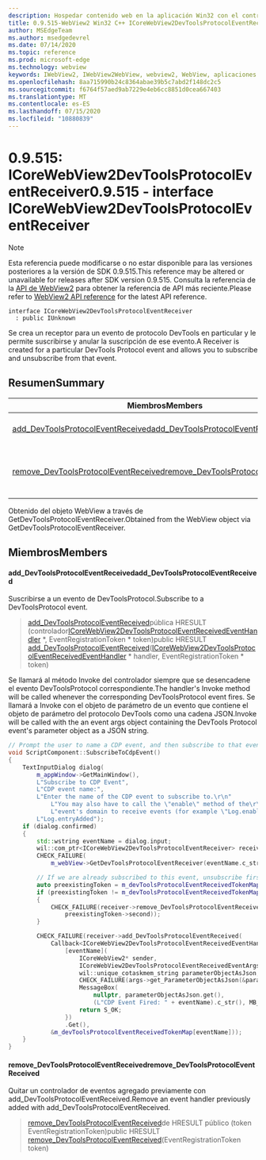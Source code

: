 ```yaml
---
description: Hospedar contenido web en la aplicación Win32 con el control Microsoft Edge WebView2
title: 0.9.515-WebView2 Win32 C++ ICoreWebView2DevToolsProtocolEventReceiver
author: MSEdgeTeam
ms.author: msedgedevrel
ms.date: 07/14/2020
ms.topic: reference
ms.prod: microsoft-edge
ms.technology: webview
keywords: IWebView2, IWebView2WebView, webview2, WebView, aplicaciones Win32, Win32, Edge, ICoreWebView2, ICoreWebView2Controller, control de explorador, HTML Edge
ms.openlocfilehash: 8aa715990b24c8364abae39b5c7abd2f148dc2c5
ms.sourcegitcommit: f6764f57aed9ab7229e4eb6cc8851d0cea667403
ms.translationtype: MT
ms.contentlocale: es-ES
ms.lasthandoff: 07/15/2020
ms.locfileid: "10880839"
---
```

# <span data-ttu-id="3c522-104">0.9.515: ICoreWebView2DevToolsProtocolEventReceiver</span><span class="sxs-lookup"><span data-stu-id="3c522-104">0.9.515 - interface ICoreWebView2DevToolsProtocolEventReceiver</span></span> 

> [!NOTE]
> <span data-ttu-id="3c522-105">Esta referencia puede modificarse o no estar disponible para las versiones posteriores a la versión de SDK 0.9.515.</span><span class="sxs-lookup"><span data-stu-id="3c522-105">This reference may be altered or unavailable for releases after SDK version 0.9.515.</span></span> <span data-ttu-id="3c522-106">Consulta la referencia de la [API de WebView2](../../../webview2-api-reference.md) para obtener la referencia de API más reciente.</span><span class="sxs-lookup"><span data-stu-id="3c522-106">Please refer to [WebView2 API reference](../../../webview2-api-reference.md) for the latest API reference.</span></span>

```
interface ICoreWebView2DevToolsProtocolEventReceiver
  : public IUnknown
```

<span data-ttu-id="3c522-107">Se crea un receptor para un evento de protocolo DevTools en particular y le permite suscribirse y anular la suscripción de ese evento.</span><span class="sxs-lookup"><span data-stu-id="3c522-107">A Receiver is created for a particular DevTools Protocol event and allows you to subscribe and unsubscribe from that event.</span></span>

## <span data-ttu-id="3c522-108">Resumen</span><span class="sxs-lookup"><span data-stu-id="3c522-108">Summary</span></span>

 <span data-ttu-id="3c522-109">Miembros</span><span class="sxs-lookup"><span data-stu-id="3c522-109">Members</span></span>                        | <span data-ttu-id="3c522-110">Descripciones</span><span class="sxs-lookup"><span data-stu-id="3c522-110">Descriptions</span></span>
--------------------------------|---------------------------------------------
[<span data-ttu-id="3c522-111">add_DevToolsProtocolEventReceived</span><span class="sxs-lookup"><span data-stu-id="3c522-111">add_DevToolsProtocolEventReceived</span></span>](#add_devtoolsprotocoleventreceived) | <span data-ttu-id="3c522-112">Suscribirse a un evento de DevToolsProtocol.</span><span class="sxs-lookup"><span data-stu-id="3c522-112">Subscribe to a DevToolsProtocol event.</span></span>
[<span data-ttu-id="3c522-113">remove_DevToolsProtocolEventReceived</span><span class="sxs-lookup"><span data-stu-id="3c522-113">remove_DevToolsProtocolEventReceived</span></span>](#remove_devtoolsprotocoleventreceived) | <span data-ttu-id="3c522-114">Quitar un controlador de eventos agregado previamente con add_DevToolsProtocolEventReceived.</span><span class="sxs-lookup"><span data-stu-id="3c522-114">Remove an event handler previously added with add_DevToolsProtocolEventReceived.</span></span>

<span data-ttu-id="3c522-115">Obtenido del objeto WebView a través de GetDevToolsProtocolEventReceiver.</span><span class="sxs-lookup"><span data-stu-id="3c522-115">Obtained from the WebView object via GetDevToolsProtocolEventReceiver.</span></span>

## <span data-ttu-id="3c522-116">Miembros</span><span class="sxs-lookup"><span data-stu-id="3c522-116">Members</span></span>

#### <span data-ttu-id="3c522-117">add_DevToolsProtocolEventReceived</span><span class="sxs-lookup"><span data-stu-id="3c522-117">add_DevToolsProtocolEventReceived</span></span> 

<span data-ttu-id="3c522-118">Suscribirse a un evento de DevToolsProtocol.</span><span class="sxs-lookup"><span data-stu-id="3c522-118">Subscribe to a DevToolsProtocol event.</span></span>

> <span data-ttu-id="3c522-119">[add_DevToolsProtocolEventReceived](#add_devtoolsprotocoleventreceived)pública HRESULT (controlador[ICoreWebView2DevToolsProtocolEventReceivedEventHandler](icorewebview2devtoolsprotocoleventreceivedeventhandler.md) \*, EventRegistrationToken \* token)</span><span class="sxs-lookup"><span data-stu-id="3c522-119">public HRESULT [add_DevToolsProtocolEventReceived](#add_devtoolsprotocoleventreceived)([ICoreWebView2DevToolsProtocolEventReceivedEventHandler](icorewebview2devtoolsprotocoleventreceivedeventhandler.md) \* handler, EventRegistrationToken \* token)</span></span>

<span data-ttu-id="3c522-120">Se llamará al método Invoke del controlador siempre que se desencadene el evento DevToolsProtocol correspondiente.</span><span class="sxs-lookup"><span data-stu-id="3c522-120">The handler's Invoke method will be called whenever the corresponding DevToolsProtocol event fires.</span></span> <span data-ttu-id="3c522-121">Se llamará a Invoke con el objeto de parámetro de un evento que contiene el objeto de parámetro del protocolo DevTools como una cadena JSON.</span><span class="sxs-lookup"><span data-stu-id="3c522-121">Invoke will be called with the an event args object containing the DevTools Protocol event's parameter object as a JSON string.</span></span>

```cpp
// Prompt the user to name a CDP event, and then subscribe to that event.
void ScriptComponent::SubscribeToCdpEvent()
{
    TextInputDialog dialog(
        m_appWindow->GetMainWindow(),
        L"Subscribe to CDP Event",
        L"CDP event name:",
        L"Enter the name of the CDP event to subscribe to.\r\n"
            L"You may also have to call the \"enable\" method of the\r\n"
            L"event's domain to receive events (for example \"Log.enable\").\r\n",
        L"Log.entryAdded");
    if (dialog.confirmed)
    {
        std::wstring eventName = dialog.input;
        wil::com_ptr<ICoreWebView2DevToolsProtocolEventReceiver> receiver;
        CHECK_FAILURE(
            m_webView->GetDevToolsProtocolEventReceiver(eventName.c_str(), &receiver));

        // If we are already subscribed to this event, unsubscribe first.
        auto preexistingToken = m_devToolsProtocolEventReceivedTokenMap.find(eventName);
        if (preexistingToken != m_devToolsProtocolEventReceivedTokenMap.end())
        {
            CHECK_FAILURE(receiver->remove_DevToolsProtocolEventReceived(
                preexistingToken->second));
        }

        CHECK_FAILURE(receiver->add_DevToolsProtocolEventReceived(
            Callback<ICoreWebView2DevToolsProtocolEventReceivedEventHandler>(
                [eventName](
                    ICoreWebView2* sender,
                    ICoreWebView2DevToolsProtocolEventReceivedEventArgs* args) -> HRESULT {
                    wil::unique_cotaskmem_string parameterObjectAsJson;
                    CHECK_FAILURE(args->get_ParameterObjectAsJson(&parameterObjectAsJson));
                    MessageBox(
                        nullptr, parameterObjectAsJson.get(),
                        (L"CDP Event Fired: " + eventName).c_str(), MB_OK);
                    return S_OK;
                })
                .Get(),
            &m_devToolsProtocolEventReceivedTokenMap[eventName]));
    }
}
```

#### <span data-ttu-id="3c522-122">remove_DevToolsProtocolEventReceived</span><span class="sxs-lookup"><span data-stu-id="3c522-122">remove_DevToolsProtocolEventReceived</span></span> 

<span data-ttu-id="3c522-123">Quitar un controlador de eventos agregado previamente con add_DevToolsProtocolEventReceived.</span><span class="sxs-lookup"><span data-stu-id="3c522-123">Remove an event handler previously added with add_DevToolsProtocolEventReceived.</span></span>

> <span data-ttu-id="3c522-124">[remove_DevToolsProtocolEventReceived](#remove_devtoolsprotocoleventreceived)de HRESULT público (token EventRegistrationToken)</span><span class="sxs-lookup"><span data-stu-id="3c522-124">public HRESULT [remove_DevToolsProtocolEventReceived](#remove_devtoolsprotocoleventreceived)(EventRegistrationToken token)</span></span>


